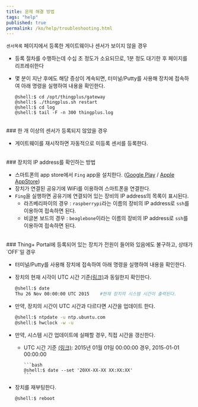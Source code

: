 ```yaml
---
title: 문제 해결 방법
tags: "help"
published: true
permalink: /ko/help/troubleshooting.html
---
```


`센서목록` 페이지에서 등록한 게이트웨이나 센서가 보이지 않을 경우

- 등록 절차를 수행하는데 수십 초 정도가 소요되므로, 1분 정도 대기한 후 페이지를 리프레쉬한다
- 몇 분이 지난 후에도 해당 증상이 계속되면, 터미널/Putty를 사용해 장치에 접속하여 아래 명령을 실행하여 내용을 확인한다.

    ```
    @shell:$ cd /opt/thingplus/gateway
    @shell:$ ./thingplus.sh restart
    @shell:$ cd log
    @shell:$ tail -F -n 300 thingplus.log
    ```

<br/>
### 한 개 이상의 센서가 등록되지 않았을 경우

 - 게이트웨이를 재시작하면 자동적으로 미등록 센서를 등록한다.

<br/>
### 장치의 IP address를 확인하는 방법

 - 스마트폰의 app store에서 `Fing` app을 설치한다. ([Google Play](https://play.google.com/store/apps/details?id=com.overlook.android.fing) / [Apple AppStore](https://itunes.apple.com/kr/app/fing-network-scanner/id430921107?mt=8))
  - 장치가 연결된 공유기에 WiFi를 이용하여 스마트폰을 연결한다.
  - `Fing`을 실행하면 공유기에 연결되어 있는 장비의 IP address의 목록이 표시된다.
     - 라즈베리파이의 경우 : `raspberrypi`라는 이름의 장비의 IP address로 `ssh`를 이용하여 접속하면 된다.
     - 비글본 보드의 경우 : `beaglebone`이라는 이름의 장비의 IP address로 `ssh`를 이용하여 접속하면 된다.

<br/>
### Thing+ Portal에 등록되어 있는 장치가 전원이 들어와 있음에도 불구하고, 상태가 `OFF`일 경우

- 터미널/Putty를 사용해 장치에 접속하여 아래 명령을 실행하여 내용을 확인한다.

- 장치의 현재 시각이 UTC 시간 기준[(링크)](http://www.worldtimeserver.com/current_time_in_UTC.aspx)과 동일한지 확인한다.

    ```bash
    @shell:$ date
    Thu 26 Nov 00:00:00 UTC 2015    #현재 장치의 시스템 시간이 출력된다.
    ```

- 만약, 장치의 시간이 UTC 시간과 다르다면 시간을 업데이트 한다.

    ```bash
    @shell:$ ntpdate -u ntp.ubuntu.com
    @shell:$ hwclock -w -u
    ```

- 만약, 시스템 시간 업데이트에 실패할 경우, 직접 시간을 갱신한다.

  - UTC 시간 기준 [(링크)](http://www.worldtimeserver.com/current_time_in_UTC.aspx): 2015년 01월 01일 00:00:00 경우, 2015-01-01 00:00:00

        ```bash
        @shell:$ date --set '20XX-XX-XX XX:XX:XX'
        ```

- 장치를 재부팅한다.

    ```bash
    @shell:$ reboot
    ```
